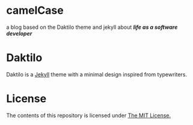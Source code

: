 # camelCase

a blog based on the Daktilo theme and jekyll about _**life as a software developer**_

# Daktilo
Daktilo is a [Jekyll](jekyllrb.com) theme with a minimal design inspired from typewriters.

# License

The contents of this repository is licensed under [The MIT License.](https://opensource.org/licenses/MIT)
